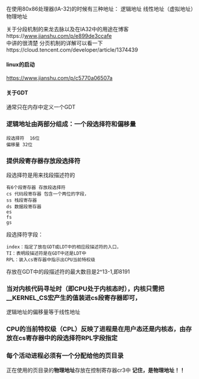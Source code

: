 在使用80x86处理器(IA-32)的时候有三种地址：
逻辑地址
线性地址（虚拟地址）
物理地址

关于分段机制的来龙去脉以及在IA32中的用途在博客https://www.jianshu.com/p/e899de3ccafe
<br>中讲的很清楚
分页机制的详解可以看一下https://cloud.tencent.com/developer/article/1374439
#### linux的启动
https://www.jianshu.com/p/c5770a06507a

#### 关于GDT
通常只在内存中定义一个GDT

### 逻辑地址由两部分组成：一个段选择符和偏移量
```
段选择符  16位
偏移量 32位
```

### 提供段寄存器存放段选择符
段选择符是用来找段描述符的
```
有6个段寄存器 存放段选择符
cs 代码段寄存器 包含一个两位的字段，
ss 栈段寄存器
ds 数据段寄存器
es
fs
gs
```
段选择符字段：
```
index：指定了放在GDT或LDT中的相应段描述符的入口，
TI：表明段描述符是在GDT中还是LDT中
RPL：装入cs寄存器中指示出CPU当前特权级
```
存放在GDT中的段描述符的最大数目是2^13-1,即8191

### 当对内核代码寻址时（即CPU处于内核态时），内核只需把__KERNEL_CS宏产生的值装进cs段寄存器即可，
逻辑地址的偏移量等于线性地址

### CPU的当前特权级（CPL）反映了进程是在用户态还是内核态，由存放在cs寄存器中的段选择符RPL字段指定

### 每个活动进程必须有一个分配给他的页目录
正在使用的页目录的**物理地址**存放在控制寄存器cr3中
**记住，是物理地址！！**
